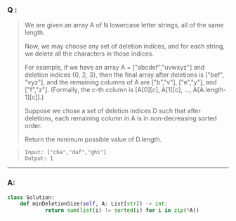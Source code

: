 ### Q :
> We are given an array A of N lowercase letter strings, all of the same length.
>
> Now, we may choose any set of deletion indices, and for each string, we delete all the characters in those indices.
> 
> For example, if we have an array A = ["abcdef","uvwxyz"] and deletion indices {0, 2, 3}, then the final array after deletions is ["bef", "vyz"], and the remaining columns of A are ["b","v"], ["e","y"], and ["f","z"].  (Formally, the c-th column is [A[0][c], A[1][c], ..., A[A.length-1][c]].)
> 
> Suppose we chose a set of deletion indices D such that after deletions, each remaining column in A is in non-decreasing sorted order.
> 
> Return the minimum possible value of D.length.

> ```
> Input: ["cba","daf","ghi"]
> Output: 1
> ```

***

### A:

```python
class Solution:
    def minDeletionSize(self, A: List[str]) -> int:
            return sum(list(i) != sorted(i) for i in zip(*A))
```
